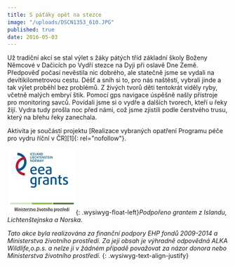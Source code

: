 ```yaml
---
title: S páťáky opět na stezce
image: "/uploads/DSCN1353_610.JPG"
published: true
date: 2016-05-03
---
```

Už tradiční akcí se stal výlet s žáky pátých tříd základní školy Boženy
Němcové v Dačicích po Vydří stezce na Dyji při oslavě Dne Země.
Předpověď počasí nevěstila nic dobrého, ale statečně jsme se vydali na
devítikilometrovou cestu. Déšť a sníh si to, pro nás naštěstí, vybrali
jinde a tak výlet proběhl bez problémů. Z živých tvorů děti tentokrát
viděly ryby, včetně malých embryí štik. Pomocí gps navigace úspěšně
našly přístroje pro monitoring savců. Povídali jsme si o vydře a dalších
tvorech, kteří u řeky žijí. Vydra tudy prošla noc před námi, což jsme
zjistili podle čerstvého trusu, který na břehu řeky zanechala. 



<div>
<div class="wrapper-inner">
<div>
<div class="row-container">
<div class="container-fluid">
<div class="content-inner row-fluid">
<div class="span9">
<div class="page-item page-item__">
<div>
<div class="item_fulltext">
<div>

</div>
<div markdown="1">
Aktivita je součástí projektu [Realizace vybraných opatření Programu
péče pro vydru říční v ČR][1]{: rel="nofollow"}.

![](/uploads/loga_mgs_stojato_mm.jpg){: .wysiwyg-float-left}*Podpořeno
grantem z Islandu, Lichtenštejnska a Norska.*

*Tato akce byla realizována za finanční podpory EHP fondů 2009-2014 a
Ministerstva životního prostředí. Za její obsah je výhradně odpovědná
ALKA Wildlife,o.p.s. a nelze ji v žádném případě považovat za názor
donora nebo Ministerstva životního prostředí.*
{: .wysiwyg-text-align-justify}

</div>
</div>
</div>
</div>
</div>
</div>
</div>
</div>
</div>
</div>
</div>

  




[1]: http://www.vydryonline.cz/o-nas/projekt "Link: http://www.alkawildlife.eu/page.php?mx=55_projekty/aktualni&amp;ax=156_realizace-vybranych-opatreni-programu-pece-pro-vydru-ricni-v-cr&amp;lx=cz&amp;ft=&amp;us="
